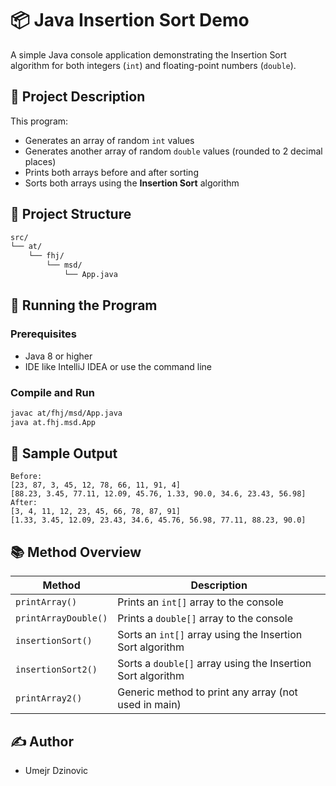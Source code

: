 # 📦 Java Insertion Sort Demo

A simple Java console application demonstrating the Insertion Sort algorithm for both integers (`int`) and floating-point numbers (`double`).

## 🧠 Project Description

This program:

- Generates an array of random `int` values
- Generates another array of random `double` values (rounded to 2 decimal places)
- Prints both arrays before and after sorting
- Sorts both arrays using the **Insertion Sort** algorithm

## 📁 Project Structure

```bash
src/
└── at/
    └── fhj/
        └── msd/
            └── App.java
```

## 🚀 Running the Program

### Prerequisites

- Java 8 or higher
- IDE like IntelliJ IDEA or use the command line

### Compile and Run

```bash
javac at/fhj/msd/App.java
java at.fhj.msd.App
```

## 📌 Sample Output

```text
Before:
[23, 87, 3, 45, 12, 78, 66, 11, 91, 4]
[88.23, 3.45, 77.11, 12.09, 45.76, 1.33, 90.0, 34.6, 23.43, 56.98]
After:
[3, 4, 11, 12, 23, 45, 66, 78, 87, 91]
[1.33, 3.45, 12.09, 23.43, 34.6, 45.76, 56.98, 77.11, 88.23, 90.0]
```

## 📚 Method Overview

| Method              | Description                                                   |
|---------------------|---------------------------------------------------------------|
| `printArray()`      | Prints an `int[]` array to the console                        |
| `printArrayDouble()`| Prints a `double[]` array to the console                      |
| `insertionSort()`   | Sorts an `int[]` array using the Insertion Sort algorithm     |
| `insertionSort2()`  | Sorts a `double[]` array using the Insertion Sort algorithm   |
| `printArray2()`     | Generic method to print any array (not used in main)          |

## ✍️ Author

- Umejr Dzinovic
